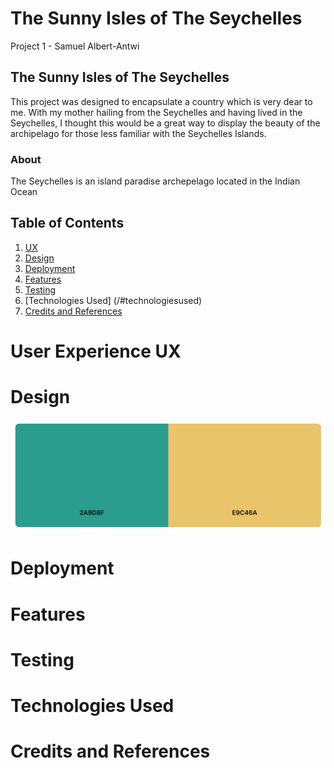 # The Sunny Isles of The Seychelles

Project 1 - Samuel Albert-Antwi

## The Sunny Isles of The Seychelles

This project was designed to encapsulate a country which is very dear to me. With my mother hailing from the Seychelles and having lived in the Seychelles, I thought this would be a great way to display the beauty of the archipelago for those less familiar with the Seychelles Islands.

### About 

The Seychelles is an island paradise archepelago located in the Indian Ocean

## Table of Contents
1. [UX](/#UserExperienceUX)
2. [Design](/#design)
3. [Deployment](/#deployment)
4. [Features](/#features)
5. [Testing](/#testing)
6. [Technologies Used] (/#technologiesused)
7. [Credits and References](/#creditsandreferences)

# User Experience UX

# Design

![image info](./assets/images/pallete.png)

# Deployment

# Features

# Testing

# Technologies Used

# Credits and References


